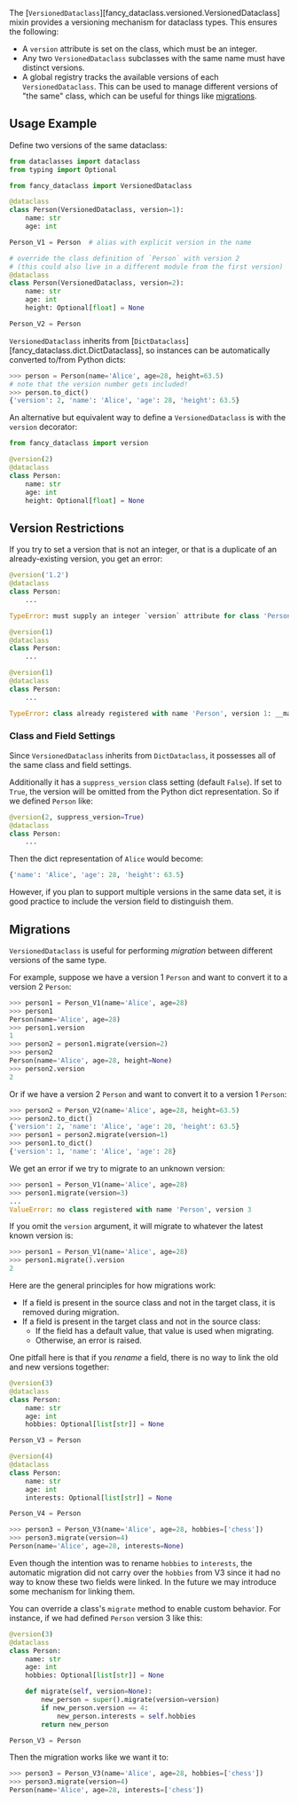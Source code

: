 <!-- markdownlint-disable MD052 -->

The [`VersionedDataclass`][fancy_dataclass.versioned.VersionedDataclass] mixin provides a versioning mechanism for dataclass types. This ensures the following:

- A `version` attribute is set on the class, which must be an integer.
- Any two `VersionedDataclass` subclasses with the same name must have distinct versions.
- A global registry tracks the available versions of each `VersionedDataclass`. This can be used to manage different versions of "the same" class, which can be useful for things like [migrations](#migrations).

## Usage Example

Define two versions of the same dataclass:

```python
from dataclasses import dataclass
from typing import Optional

from fancy_dataclass import VersionedDataclass

@dataclass
class Person(VersionedDataclass, version=1):
    name: str
    age: int

Person_V1 = Person  # alias with explicit version in the name

# override the class definition of `Person` with version 2
# (this could also live in a different module from the first version)
@dataclass
class Person(VersionedDataclass, version=2):
    name: str
    age: int
    height: Optional[float] = None

Person_V2 = Person
```

`VersionedDataclass` inherits from [`DictDataclass`][fancy_dataclass.dict.DictDataclass], so instances can be automatically converted to/from Python dicts:

```python
>>> person = Person(name='Alice', age=28, height=63.5)
# note that the version number gets included!
>>> person.to_dict()
{'version': 2, 'name': 'Alice', 'age': 28, 'height': 63.5}
```

An alternative but equivalent way to define a `VersionedDataclass` is with the `version` decorator:

```python
from fancy_dataclass import version

@version(2)
@dataclass
class Person:
    name: str
    age: int
    height: Optional[float] = None
```

## Version Restrictions

If you try to set a version that is not an integer, or that is a duplicate of an already-existing version, you get an error:

```python
@version('1.2')
@dataclass
class Person:
    ...

TypeError: must supply an integer `version` attribute for class 'Person'
```

```python
@version(1)
@dataclass
class Person:
    ...

@version(1)
@dataclass
class Person:
    ...

TypeError: class already registered with name 'Person', version 1: __main__.Person
```

### Class and Field Settings

Since `VersionedDataclass` inherits from `DictDataclass`, it possesses all of the same class and field settings.

Additionally it has a `suppress_version` class setting (default `False`). If set to `True`, the version will be omitted from the Python dict representation. So if we defined `Person` like:

```python
@version(2, suppress_version=True)
@dataclass
class Person:
    ...
```

Then the dict representation of `Alice` would become:

```python
{'name': 'Alice', 'age': 28, 'height': 63.5}
```

However, if you plan to support multiple versions in the same data set, it is good practice to include the version field to distinguish them.

## Migrations

`VersionedDataclass` is useful for performing *migration* between different versions of the same type.

For example, suppose we have a version 1 `Person` and want to convert it to a version 2 `Person`:

```python
>>> person1 = Person_V1(name='Alice', age=28)
>>> person1
Person(name='Alice', age=28)
>>> person1.version
1
>>> person2 = person1.migrate(version=2)
>>> person2
Person(name='Alice', age=28, height=None)
>>> person2.version
2
```

Or if we have a version 2 `Person` and want to convert it to a version 1 `Person`:

```python
>>> person2 = Person_V2(name='Alice', age=28, height=63.5)
>>> person2.to_dict()
{'version': 2, 'name': 'Alice', 'age': 28, 'height': 63.5}
>>> person1 = person2.migrate(version=1)
>>> person1.to_dict()
{'version': 1, 'name': 'Alice', 'age': 28}
```

We get an error if we try to migrate to an unknown version:

```python
>>> person1 = Person_V1(name='Alice', age=28)
>>> person1.migrate(version=3)
...
ValueError: no class registered with name 'Person', version 3
```

If you omit the `version` argument, it will migrate to whatever the latest known version is:

```python
>>> person1 = Person_V1(name='Alice', age=28)
>>> person1.migrate().version
2
```

Here are the general principles for how migrations work:

- If a field is present in the source class and not in the target class, it is removed during migration.
- If a field is present in the target class and not in the source class:
    - If the field has a default value, that value is used when migrating.
    - Otherwise, an error is raised.

One pitfall here is that if you *rename* a field, there is no way to link the old and new versions together:

```python
@version(3)
@dataclass
class Person:
    name: str
    age: int
    hobbies: Optional[list[str]] = None

Person_V3 = Person

@version(4)
@dataclass
class Person:
    name: str
    age: int
    interests: Optional[list[str]] = None

Person_V4 = Person

>>> person3 = Person_V3(name='Alice', age=28, hobbies=['chess'])
>>> person3.migrate(version=4)
Person(name='Alice', age=28, interests=None)
```

Even though the intention was to rename `hobbies` to `interests`, the automatic migration did not carry over the `hobbies` from V3 since it had no way to know these two fields were linked. In the future we may introduce some mechanism for linking them.

You can override a class's `migrate` method to enable custom behavior. For instance, if we had defined `Person` version 3 like this:

```python
@version(3)
@dataclass
class Person:
    name: str
    age: int
    hobbies: Optional[list[str]] = None

    def migrate(self, version=None):
        new_person = super().migrate(version=version)
        if new_person.version == 4:
            new_person.interests = self.hobbies
        return new_person

Person_V3 = Person
```

Then the migration works like we want it to:

```python
>>> person3 = Person_V3(name='Alice', age=28, hobbies=['chess'])
>>> person3.migrate(version=4)
Person(name='Alice', age=28, interests=['chess'])
```
